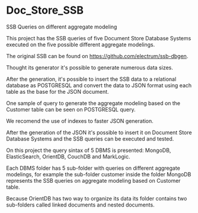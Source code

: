 # Doc_Store_SSB
SSB Queries on different aggregate modeling

This project has the SSB queries of five Document Store Database Systems executed on the five possible different aggregate modelings.

The original SSB can be found on https://github.com/electrum/ssb-dbgen.

Thought its generator it's possible to generate numerous data sizes.

After the generation, it's possible to insert the SSB data to a relational database as POSTGRESQL and convert the data to JSON format using each table as the base for the JSON document.

One sample of query to generate the aggregate modeling based on the Customer table can be seen on POSTGRESQL query.

We recomend the use of indexes to faster JSON generation.

After the generation of the JSON it's possible to insert it on Document Store Database Systems and the SSB queries can be executed and tested.

On this project the query sintax of 5 DBMS is presented: MongoDB, ElasticSearch, OrientDB, CouchDB and MarkLogic.

Each DBMS folder has 5 sub-folder with queries on different aggregate modelings, for example the sub-folder customer inside the folder MongoDB represents the SSB queries on aggregate modeling based on Customer table.

Because OrientDB has two way to organize its data its folder contains two sub-folders called linked documents and nested documents.
